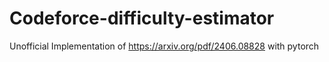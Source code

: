 # Codeforce-difficulty-estimator
Unofficial Implementation of https://arxiv.org/pdf/2406.08828 with pytorch
